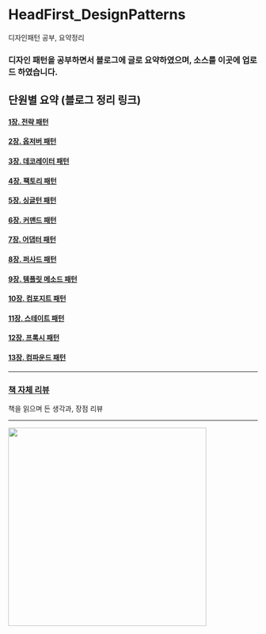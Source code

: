 # HeadFirst_DesignPatterns
디자인패턴 공부, 요약정리

### 디자인 패턴을 공부하면서 블로그에 글로 요약하였으며, 소스를 이곳에 업로드 하였습니다.

## 단원별 요약 (블로그 정리 링크)

#### [1장. 전략 패턴](https://blog.naver.com/zbqmgldjfh/222469798459)
#### [2장. 옵저버 패턴](https://blog.naver.com/zbqmgldjfh/222471469352)
#### [3장. 데코레이터 패턴](https://blog.naver.com/zbqmgldjfh/222472327905)
#### [4장. 팩토리 패턴](https://blog.naver.com/zbqmgldjfh/222473863071)
#### [5장. 싱글턴 패턴](https://blog.naver.com/zbqmgldjfh/222476234996)
#### [6장. 커맨드 패턴](https://blog.naver.com/zbqmgldjfh/222477584077)
#### [7장. 어댑터 패턴](https://blog.naver.com/zbqmgldjfh/222482349259)
#### [8장. 퍼사드 패턴](https://blog.naver.com/zbqmgldjfh/222483187923)
#### [9장. 템플릿 메소드 패턴](https://blog.naver.com/zbqmgldjfh/222483890976)
#### [10장. 컴포지트 패턴](https://blog.naver.com/zbqmgldjfh/222487986506)
#### [11장. 스테이트 패턴](https://blog.naver.com/zbqmgldjfh/222496808846)
#### [12장. 프록시 패턴](https://blog.naver.com/zbqmgldjfh/222498096840)
#### [13장. 컴파운드 패턴](https://blog.naver.com/zbqmgldjfh/222499154933)

---

### [책 자체 리뷰](https://blog.naver.com/zbqmgldjfh/222512258738) 
책을 읽으며 든 생각과, 장점 리뷰

----
<img src="https://user-images.githubusercontent.com/60593969/134138332-5d29552a-9c80-41be-8b03-f8b68bd66ef4.jpeg" width="400">
